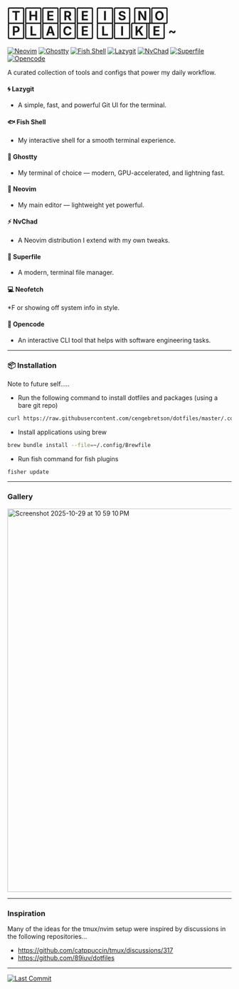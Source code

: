 # 🅃🄷🄴🅁🄴 🄸🅂 🄽🄾 🄿🄻🄰🄲🄴 🄻🄸🄺🄴 ~

[![Neovim](https://img.shields.io/badge/Neovim-57A143?style=for-the-badge&logo=neovim&logoColor=white)](https://neovim.io/) [![Ghostty](https://img.shields.io/badge/Ghostty-333333?style=for-the-badge&logo=windowsterminal&logoColor=white)](https://ghostty.org/) [![Fish Shell](https://img.shields.io/badge/Fish%20Shell-00A1D6?style=for-the-badge&logo=gnu-bash&logoColor=white)](https://fishshell.com/) [![Lazygit](https://img.shields.io/badge/Lazygit-FC6D26?style=for-the-badge&logo=git&logoColor=white)](https://github.com/jesseduffield/lazygit) [![NvChad](https://img.shields.io/badge/NvChad-000000?style=for-the-badge&logo=neovim&logoColor=white)](https://nvchad.com/) [![Superfile](https://img.shields.io/badge/Superfile-000000?style=for-the-badge&logo=github&logoColor=white)](https://github.com/yorukot/superfile) [![Opencode](https://img.shields.io/badge/Opencode-FF6B35?style=for-the-badge&logo=code&logoColor=white)](https://opencode.ai)

A curated collection of tools and configs that power my daily workflow.

#### 🌀 Lazygit

 * A simple, fast, and powerful Git UI for the terminal.

#### 🐟 Fish Shell

 * My interactive shell for a smooth terminal experience.

#### 👻 Ghostty

 * My terminal of choice — modern, GPU-accelerated, and lightning fast.

#### 📝 Neovim

 * My main editor — lightweight yet powerful.

#### ⚡ NvChad

 * A Neovim distribution I extend with my own tweaks.

#### 📂 Superfile

 * A modern, terminal file manager.

#### 💻 Neofetch

 *F or showing off system info in style.

#### 🤖 Opencode

 * An interactive CLI tool that helps with software engineering tasks.

---

### 📦 Installation

Note to future self.....

- Run the following command to install dotfiles and packages (using a bare git repo)

```bash
curl https://raw.githubusercontent.com/cengebretson/dotfiles/master/.config/setup.sh | bash
```

- Install applications using brew

```bash
brew bundle install --file=~/.config/Brewfile
```

- Run fish command for fish plugins

```bash
fisher update
```

---

### Gallery

<img width="1258" height="859" alt="Screenshot 2025-10-29 at 10 59 10 PM" src="https://github.com/user-attachments/assets/2af07b3e-fe62-47bf-850e-533a8ae1ae53" />

---

### Inspiration

Many of the ideas for the tmux/nvim setup were inspired by discussions in the following repositories…
* https://github.com/catppuccin/tmux/discussions/317
* https://github.com/89iuv/dotfiles

---

[![Last Commit](https://img.shields.io/github/last-commit/cengebretson/dotfiles?style=for-the-badge&color=green)](https://github.com/cengebretson/dotfiles)
